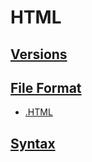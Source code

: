 # HTML

## [Versions](../../../../../KEYWORDS/Versions.md)

<!-- - [HTML1]() -->
<!-- - [HTML2]() -->
<!-- - [HTML3]() -->
<!-- - [HTML4]() -->
<!-- - [HTML5]() -->
<!-- - [XHTML]() -->
<!-- - [DHTML]() -->

<!-- ## Preprocessors -->

<!-- - [HAML]() -->
<!-- https://haml.info/ -->

<!-- - [NUNJUCKS]() -->
<!-- https://mozilla.github.io/nunjucks/ -->

<!-- ### Resources -->
<!-- https://css-tricks.com/comparing-html-preprocessor-features/ -->

<!-- ## Frameworks -->

<!-- - [BOOTSTRAP; Twitter]() -->
<!-- https://getbootstrap.com/ -->

<!-- - [FOUNDATION; Zurb]() -->
<!-- https://get.foundation/ -->

## [File Format](../../../../../KEYWORDS/File-Format.md)

- [.HTML]()

## [Syntax](../../../../../KEYWORDS/Syntax.md)

<!-- 

STRUCTURE..

<element attribute="value"></closing-element>

-->

<!-- - [ELEMENTS]() -->
<!-- - [ATTRIBUTES]() -->

<!-- ## Resources -->
<!-- https://en.wikipedia.org/wiki/HTML -->
<!-- https://www.w3schools.com/html/ -->
<!-- https://www.codecademy.com/learn/learn-html -->
<!-- https://developer.mozilla.org/en-US/docs/Web/HTML -->
<!-- https://code.visualstudio.com/docs/languages/html -->